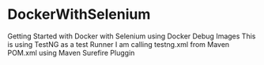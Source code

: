# DockerWithSelenium
Getting Started with Docker with Selenium using Docker Debug Images
This is using TestNG as a test Runner
I am calling testng.xml from Maven POM.xml using Maven Surefire Pluggin

